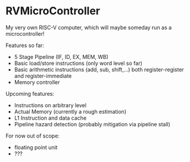 # RVMicroController
My very own RISC-V computer, which will maybe someday run as a microcontroller!

Features so far:
* 5 Stage Pipeline (IF, ID, EX, MEM, WB)
* Basic load/store instructions (only word level so far)
* Basic arithmetic instructions (add, sub, shift,...) both register-register and register-immediate
* Memory controller

Upcoming features:
* Instructions on arbitrary level
* Actual Memory (currently a rough estimation)
* L1 Instruction and data cache
* Pipeline hazard detection (probably mitigation via pipeline stall)

For now out of scope:
* floating point unit
* ???
